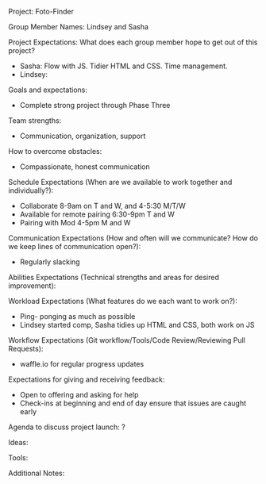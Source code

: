 Project: Foto-Finder

Group Member Names: Lindsey and Sasha  

Project Expectations: What does each group member hope to get out of this project? 
* Sasha: Flow with JS. Tidier HTML and CSS. Time management.
* Lindsey: 

Goals and expectations:
* Complete strong project through Phase Three

Team strengths:
* Communication, organization, support

How to overcome obstacles:
* Compassionate, honest communication

Schedule Expectations (When are we available to work together and individually?):
* Collaborate 8-9am on T and W, and 4-5:30 M/T/W
* Available for remote pairing 6:30-9pm T and W
* Pairing with Mod 4-5pm M and W

Communication Expectations (How and often will we communicate? How do we keep lines of communication open?):
* Regularly slacking

Abilities Expectations (Technical strengths and areas for desired improvement):

Workload Expectations (What features do we each want to work on?):
* Ping- ponging as much as possible
* Lindsey started comp, Sasha tidies up HTML and CSS, both work on JS

Workflow Expectations (Git workflow/Tools/Code Review/Reviewing Pull Requests): 
* waffle.io for regular progress updates

Expectations for giving and receiving feedback:
* Open to offering and asking for help
* Check-ins at beginning and end of day ensure that issues are caught early

Agenda to discuss project launch:
?

Ideas:
 
Tools: 

Additional Notes:


